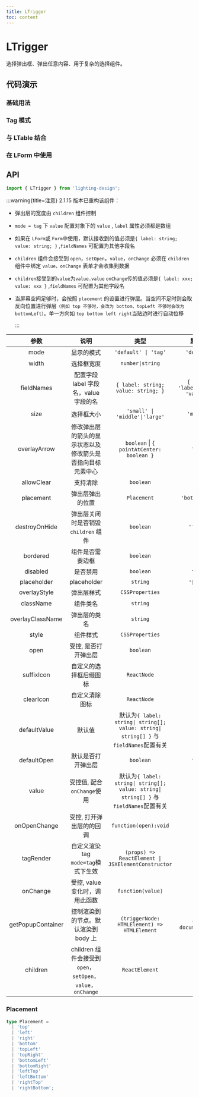 ```yaml
---
title: LTrigger
toc: content
---
```


# LTrigger

选择弹出框、弹出任意内容、用于复杂的选择组件。

## 代码演示

### 基础用法

<code src='./demos/Demo1.tsx'></code>

### Tag 模式

<code src='./demos/Demo3.tsx' ></code>

### 与 LTable 结合

<code src='./demos/Demo4.tsx' ></code>

### 在 LForm 中使用

<code src='./demos/Demo2.tsx' ></code>

## API

```ts
import { LTrigger } from 'lighting-design';
```

:::warning{title=注意}
2.1.15 版本已重构该组件：

- 弹出层的宽度由 `children` 组件控制

- `mode = tag` 下 `value` 配置对象下的 `value` , `label` 属性必须都是数组

- 如果在 `LForm`或 `Form`中使用，默认接收到的值必须是`{ label: string; value: string; }` ,`fieldNames` 可配置为其他字段名

- `children` 组件会接受到 `open`，`setOpen`，`value`，`onChange` 必须在 `children` 组件中绑定 `value，onChange` 表单才会收集到数据

- `children`接受到的`value`为`value.value` `onChange`传的值必须是`{ label: xxx; value: xxx }` ,`fieldNames` 可配置为其他字段名

- 当屏幕空间足够时，会按照 `placement` 的设置进行弹层。当空间不足时则会取反向位置进行弹层`（例如 top 不够时，会改为 bottom，topLeft 不够时会改为 bottomLeft）`。单一方向如 `top bottom left right`当贴边时进行自动位移

  :::

|       参数        |                             说明                             |                                         类型                                          |               默认值                |
| :---------------: | :----------------------------------------------------------: | :-----------------------------------------------------------------------------------: | :---------------------------------: |
|       mode        |                          显示的模式                          |                                 `'default' \| 'tag'`                                  |             `'default'`             |
|       width       |                          选择框宽度                          |                                   `number\|string`                                    |                `250`                |
|    fieldNames     |            配置字段 label 字段名，value 字段的名             |                          `{ label: string; value: string; }`                          | `{ label: 'label',value: 'value' }` |
|       size        |                          选择框大小                          |                            `'small' \| 'middle'\|'large'`                             |             `'middle'`              |
|   overlayArrow    |  修改弹出层的箭头的显示状态以及修改箭头是否指向目标元素中心  |                       `boolean` \| `{ pointAtCenter: boolean }`                       |               `false`               |
|    allowClear     |                           支持清除                           |                                       `boolean`                                       |               `true`                |
|     placement     |                       弹出层弹出的位置                       |                                      `Placement`                                      |           `'bottomLeft'`            |
|   destroyOnHide   |             弹出层关闭时是否销毁 `children` 组件             |                                       `boolean`                                       |              `'false'`              |
|     bordered      |                       组件是否需要边框                       |                                       `boolean`                                       |               `true`                |
|     disabled      |                           是否禁用                           |                                       `boolean`                                       |               `false`               |
|    placeholder    |                         placeholder                          |                                       `string`                                        |             `'请选择'`              |
|   overlayStyle    |                          弹出层样式                          |                                    `CSSProperties`                                    |                 `-`                 |
|     className     |                           组件类名                           |                                       `string`                                        |                 `-`                 |
| overlayClassName  |                         弹出层的类名                         |                                       `string`                                        |                 `-`                 |
|       style       |                           组件样式                           |                                    `CSSProperties`                                    |                 `-`                 |
|       open        |                     受控, 是否打开弹出层                     |                                       `boolean`                                       |                 `-`                 |
|    suffixIcon     |                    自定义的选择框后缀图标                    |                                      `ReactNode`                                      |                 `-`                 |
|     clearIcon     |                        自定义清除图标                        |                                      `ReactNode`                                      |                 `-`                 |
|   defaultValue    |                            默认值                            | 默认为`{ label: string\| string[]; value: string\| string[] }` 与`fieldNames`配置有关 |                 `-`                 |
|    defaultOpen    |                      默认是否打开弹出层                      |                                       `boolean`                                       |               `false`               |
|       value       |                  受控值, 配合`onChange`使用                  | 默认为`{ label: string\| string[]; value: string\| string[] }` 与`fieldNames`配置有关 |                 `-`                 |
|   onOpenChange    |                   受控, 打开弹出层的的回调                   |                                 `function(open):void`                                 |                 `-`                 |
|     tagRender     |             自定义渲染 tag `mode=tag`模式下生效              |                  `(props) => ReactElement \| JSXElementConstructor`                   |                 `-`                 |
|     onChange      |                受控, value 变化时，调用此函数                |                                   `function(value)`                                   |                 `-`                 |
| getPopupContainer |             控制渲染到的节点。默认渲染到 body 上             |                      `(triggerNode: HTMLElement) => HTMLElement`                      |        `() => document.body`        |
|     children      | children 组件会接受到 `open`，`setOpen`，`value`，`onChange` |                                    `ReactElement`                                     |                 `-`                 |

### Placement

```ts
type Placement =
  | 'top'
  | 'left'
  | 'right'
  | 'bottom'
  | 'topLeft'
  | 'topRight'
  | 'bottomLeft'
  | 'bottomRight'
  | 'leftTop'
  | 'leftBottom'
  | 'rightTop'
  | 'rightBottom';
```
